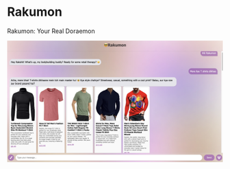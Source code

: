 # Rakumon
Rakumon: Your Real Doraemon

[![Watch the video](https://github.com/RustyGrackle/Rakumon/blob/main/readme_content/thumbnail.jpg)](https://github.com/RustyGrackle/Rakumon/blob/main/readme_content/Final_Demo_Rakumon_GenAiSys.mp4)
